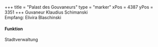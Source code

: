 +++
title = "Palast des Gouvaneurs"
type = "marker"
xPos = 4387
yPos = 3351
+++
Guvaneur Klaudius Schimanski  
Empfang: Elivira Blaschinski  
  
#### Funktion
Stadtverwaltung